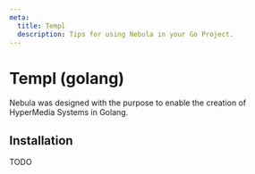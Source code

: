 ```yaml
---
meta:
  title: Templ
  description: Tips for using Nebula in your Go Project.
---
```


# Templ (golang)

Nebula was designed with the purpose to enable the creation of HyperMedia Systems in Golang.

## Installation

TODO
